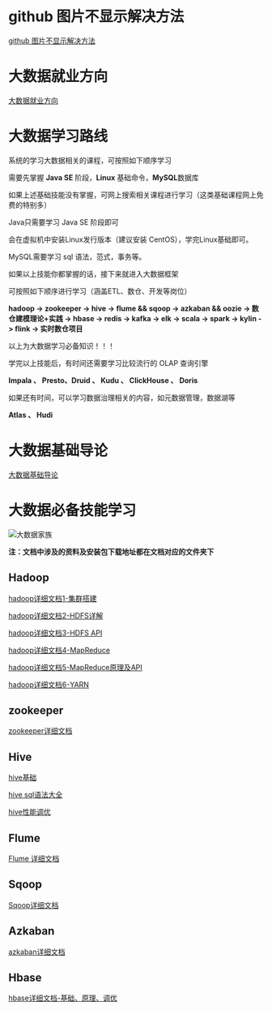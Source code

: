 # github 图片不显示解决方法
[github 图片不显示解决方法](https://github.com/sunmyuan/bigdata/blob/master/00Docs/GitHub%E5%9B%BE%E7%89%87%E4%B8%8D%E6%98%BE%E7%A4%BA%E8%A7%A3%E5%86%B3%E6%96%B9%E6%A1%88.md)

# 大数据就业方向

[大数据就业方向](https://github.com/sunmyuan/bigdata/blob/master/00Docs/%E5%A4%A7%E6%95%B0%E6%8D%AE%E5%B0%B1%E4%B8%9A%E6%96%B9%E5%90%91.md)

# 大数据学习路线

系统的学习大数据相关的课程，可按照如下顺序学习

需要先掌握 **Java SE** 阶段，**Linux** 基础命令，**MySQL**数据库

如果上述基础技能没有掌握，可网上搜索相关课程进行学习（这类基础课程网上免费的特别多）

Java只需要学习 Java SE 阶段即可

会在虚拟机中安装Linux发行版本（建议安装 CentOS），学完Linux基础即可。

MySQL需要学习 sql 语法，范式，事务等。

如果以上技能你都掌握的话，接下来就进入大数据框架

可按照如下顺序进行学习（涵盖ETL、数仓、开发等岗位）

**hadoop -> zookeeper -> hive -> flume && sqoop -> azkaban && oozie -> 数仓建模理论+实践 -> hbase -> redis -> kafka -> elk -> scala -> spark -> kylin -> flink -> 实时数仓项目**

以上为大数据学习必备知识！！！

学完以上技能后，有时间还需要学习比较流行的 OLAP 查询引擎

**Impala 、 Presto、Druid 、 Kudu 、 ClickHouse 、 Doris**

如果还有时间，可以学习数据治理相关的内容，如元数据管理，数据湖等

**Atlas 、 Hudi**

# 大数据基础导论
[大数据基础导论](https://github.com/sunmyuan/bigdata/blob/master/01%E5%A4%A7%E6%95%B0%E6%8D%AE%E5%9F%BA%E6%9C%AC%E5%AF%BC%E8%AE%BA/%E8%AF%A6%E7%BB%86%E6%96%87%E6%A1%A3/%E5%A4%A7%E6%95%B0%E6%8D%AE%E5%9F%BA%E6%9C%AC%E5%AF%BC%E8%AE%BA.md)

# 大数据必备技能学习

![大数据家族](https://cdn.jsdelivr.net/gh/sunmyuan/cdn/210106.png)


**注：文档中涉及的资料及安装包下载地址都在文档对应的文件夹下**

## Hadoop



[hadoop详细文档1-集群搭建](https://github.com/sunmyuan/bigdata/blob/master/02Hadoop/Hadoop01/%E8%AF%A6%E7%BB%86%E6%96%87%E6%A1%A3/hadoopDay01.md)

[hadoop详细文档2-HDFS详解](https://github.com/sunmyuan/bigdata/blob/master/02Hadoop/Hadoop02/%E8%AF%A6%E7%BB%86%E6%96%87%E6%A1%A3/hadoopday02.md)

[hadoop详细文档3-HDFS API](https://github.com/sunmyuan/bigdata/blob/master/02Hadoop/Hadoop03/%E8%AF%A6%E7%BB%86%E6%96%87%E6%A1%A3/hadoopDay03.md)

[hadoop详细文档4-MapReduce](https://github.com/sunmyuan/bigdata/blob/master/02Hadoop/Hadoop04/%E8%AF%A6%E7%BB%86%E6%96%87%E6%A1%A3/hadoop_day04.md)

[hadoop详细文档5-MapReduce原理及API](https://github.com/sunmyuan/bigdata/blob/master/02Hadoop/Hadoop05/%E8%AF%A6%E7%BB%86%E6%96%87%E6%A1%A3/hadoop_day05.md)

[hadoop详细文档6-YARN](https://github.com/sunmyuan/bigdata/blob/master/02Hadoop/Hadoop06/%E8%AF%A6%E7%BB%86%E6%96%87%E6%A1%A3/hadoop_day06.md)


## zookeeper
[zookeeper详细文档](https://github.com/sunmyuan/bigdata/blob/master/03Zookeeper/%E8%AF%A6%E7%BB%86%E6%96%87%E6%A1%A3/zookeeper%E7%9A%84%E4%BB%8B%E7%BB%8D%E4%BB%A5%E5%8F%8A%E9%9B%86%E7%BE%A4%E7%8E%AF%E5%A2%83%E6%90%AD%E5%BB%BA.md)

## Hive

[hive基础](https://github.com/sunmyuan/bigdata/blob/master/04Hive/Hive01/%E8%AF%A6%E7%BB%86%E6%96%87%E6%A1%A3/hive01.md)

[hive sql语法大全](https://github.com/sunmyuan/bigdata/blob/master/04Hive/Hive02/%E8%AF%A6%E7%BB%86%E6%96%87%E6%A1%A3/hive02.md)

[hive性能调优](https://github.com/sunmyuan/bigdata/blob/master/04Hive/Hive03/%E8%AF%A6%E7%BB%86%E6%96%87%E6%A1%A3/hive03.md)

## Flume
[Flume 详细文档](https://github.com/sunmyuan/bigdata/blob/master/05Flume/%E8%AF%A6%E7%BB%86%E6%96%87%E6%A1%A3/Apache%20Flume.md)

## Sqoop
[Sqoop详细文档](https://github.com/sunmyuan/bigdata/blob/master/06Sqoop/%E8%AF%A6%E7%BB%86%E6%96%87%E6%A1%A3/Apache%20Sqoop.md)

## Azkaban
[azkaban详细文档](https://github.com/sunmyuan/bigdata/blob/master/07Azkaban/%E8%AF%A6%E7%BB%86%E6%96%87%E6%A1%A3/Azkaban.md)

## Hbase
[hbase详细文档-基础、原理、调优]()









